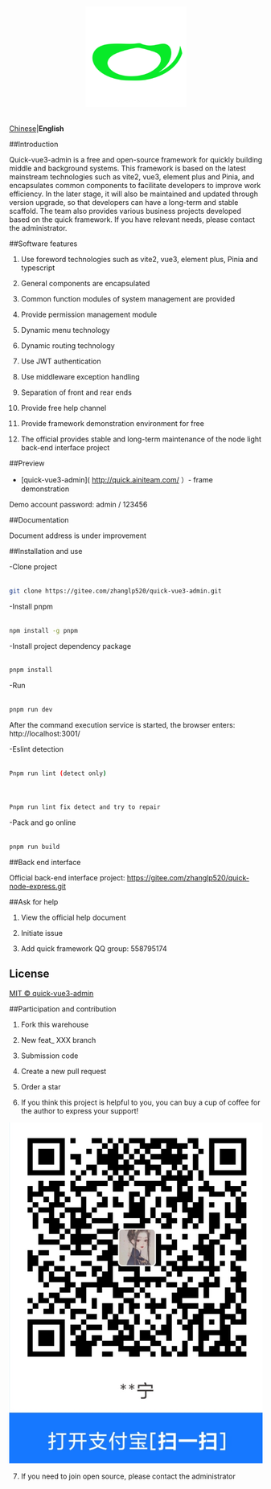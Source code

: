 <div align="center"> <a href="https://gitee.com/zhanglp520/quick-vue3-admin.git"> <img alt="quick-vue3-admin Logo" width="200" height="200" src="./public/images/logo.png"> </a> <br> <br>
</div>

 [Chinese](./README.md)|**English**

##Introduction



Quick-vue3-admin is a free and open-source framework for quickly building middle and background systems. This framework is based on the latest mainstream technologies such as vite2, vue3, element plus and Pinia, and encapsulates common components to facilitate developers to improve work efficiency. In the later stage, it will also be maintained and updated through version upgrade, so that developers can have a long-term and stable scaffold. The team also provides various business projects developed based on the quick framework. If you have relevant needs, please contact the administrator.



##Software features



1. Use foreword technologies such as vite2, vue3, element plus, Pinia and typescript

2. General components are encapsulated

3. Common function modules of system management are provided

4. Provide permission management module

5. Dynamic menu technology

6. Dynamic routing technology

7. Use JWT authentication

8. Use middleware exception handling

9. Separation of front and rear ends

10. Provide free help channel

11. Provide framework demonstration environment for free

12. The official provides stable and long-term maintenance of the node light back-end interface project



##Preview



- [quick-vue3-admin]( http://quick.ainiteam.com/ ）- frame demonstration



Demo account password: admin / 123456



##Documentation



Document address is under improvement



##Installation and use



-Clone project



```bash

git clone https://gitee.com/zhanglp520/quick-vue3-admin.git

```



-Install pnpm



```bash

npm install -g pnpm

```



-Install project dependency package



```bash

pnpm install

```



-Run



```bash

pnpm run dev

```



After the command execution service is started, the browser enters: http://localhost:3001/



-Eslint detection



```bash

Pnpm run lint (detect only)



Pnpm run lint fix detect and try to repair

```



-Pack and go online



```bash

pnpm run build

```



##Back end interface



Official back-end interface project: https://gitee.com/zhanglp520/quick-node-express.git



##Ask for help



1. View the official help document

2. Initiate issue

3. Add quick framework QQ group: 558795174



## License



[MIT © quick-vue3-admin](./LICENSE)



##Participation and contribution



1. Fork this warehouse

2. New feat_ XXX branch

3. Submission code

4. Create a new pull request

5. Order a star

6. If you think this project is helpful to you, you can buy a cup of coffee for the author to express your support!

 ![donate](./public/payImages/alipay.jpg)

7. If you need to join open source, please contact the administrator
